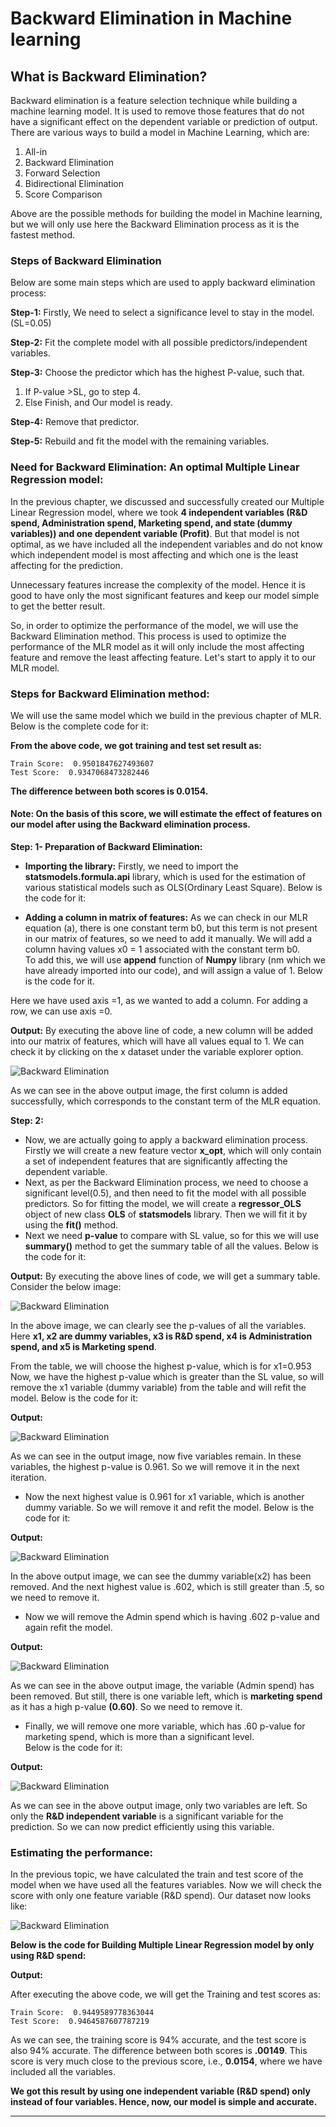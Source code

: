 # Backward Elimination in Machine learning
What is Backward Elimination?
-----------------------------

Backward elimination is a feature selection technique while building a machine learning model. It is used to remove those features that do not have a significant effect on the dependent variable or prediction of output. There are various ways to build a model in Machine Learning, which are:

1.  All-in
2.  Backward Elimination
3.  Forward Selection
4.  Bidirectional Elimination
5.  Score Comparison

Above are the possible methods for building the model in Machine learning, but we will only use here the Backward Elimination process as it is the fastest method.

### Steps of Backward Elimination

Below are some main steps which are used to apply backward elimination process:

**Step-1:** Firstly, We need to select a significance level to stay in the model. (SL=0.05)

**Step-2:** Fit the complete model with all possible predictors/independent variables.

**Step-3:** Choose the predictor which has the highest P-value, such that.

1.  If P-value >SL, go to step 4.
2.  Else Finish, and Our model is ready.

**Step-4:** Remove that predictor.

**Step-5:** Rebuild and fit the model with the remaining variables.

### Need for Backward Elimination: An optimal Multiple Linear Regression model:

In the previous chapter, we discussed and successfully created our Multiple Linear Regression model, where we took **4 independent variables (R&D spend, Administration spend, Marketing spend, and state (dummy variables)) and one dependent variable (Profit)**. But that model is not optimal, as we have included all the independent variables and do not know which independent model is most affecting and which one is the least affecting for the prediction.

Unnecessary features increase the complexity of the model. Hence it is good to have only the most significant features and keep our model simple to get the better result.

So, in order to optimize the performance of the model, we will use the Backward Elimination method. This process is used to optimize the performance of the MLR model as it will only include the most affecting feature and remove the least affecting feature. Let's start to apply it to our MLR model.

### Steps for Backward Elimination method:

We will use the same model which we build in the previous chapter of MLR. Below is the complete code for it:

**From the above code, we got training and test set result as:**

```
Train Score:  0.9501847627493607
Test Score:  0.9347068473282446

```


**The difference between both scores is 0.0154.**

#### Note: On the basis of this score, we will estimate the effect of features on our model after using the Backward elimination process.

**Step: 1- Preparation of Backward Elimination:**

*   **Importing the library:** Firstly, we need to import the **statsmodels.formula.api** library, which is used for the estimation of various statistical models such as OLS(Ordinary Least Square). Below is the code for it:

*   **Adding a column in matrix of features:** As we can check in our MLR equation (a), there is one constant term b0, but this term is not present in our matrix of features, so we need to add it manually. We will add a column having values x0 = 1 associated with the constant term b0.  
    To add this, we will use **append** function of **Numpy** library (nm which we have already imported into our code), and will assign a value of 1. Below is the code for it.

Here we have used axis =1, as we wanted to add a column. For adding a row, we can use axis =0.

**Output:** By executing the above line of code, a new column will be added into our matrix of features, which will have all values equal to 1. We can check it by clicking on the x dataset under the variable explorer option.

![Backward Elimination](https://static.javatpoint.com/tutorial/machine-learning/images/backward-elimination-in-machine-learning.png)

As we can see in the above output image, the first column is added successfully, which corresponds to the constant term of the MLR equation.

**Step: 2:**

*   Now, we are actually going to apply a backward elimination process. Firstly we will create a new feature vector **x\_opt**, which will only contain a set of independent features that are significantly affecting the dependent variable.
*   Next, as per the Backward Elimination process, we need to choose a significant level(0.5), and then need to fit the model with all possible predictors. So for fitting the model, we will create a **regressor\_OLS** object of new class **OLS** of **statsmodels** library. Then we will fit it by using the **fit()** method.
*   Next we need **p-value** to compare with SL value, so for this we will use **summary()** method to get the summary table of all the values. Below is the code for it:

**Output:** By executing the above lines of code, we will get a summary table. Consider the below image:

![Backward Elimination](https://static.javatpoint.com/tutorial/machine-learning/images/backward-elimination-in-machine-learning2.png)

In the above image, we can clearly see the p-values of all the variables. Here **x1, x2 are dummy variables, x3 is R&D spend, x4 is Administration spend, and x5 is Marketing spend**.

From the table, we will choose the highest p-value, which is for x1=0.953 Now, we have the highest p-value which is greater than the SL value, so will remove the x1 variable (dummy variable) from the table and will refit the model. Below is the code for it:

**Output:**

![Backward Elimination](https://static.javatpoint.com/tutorial/machine-learning/images/backward-elimination-in-machine-learning3.png)

As we can see in the output image, now five variables remain. In these variables, the highest p-value is 0.961. So we will remove it in the next iteration.

*   Now the next highest value is 0.961 for x1 variable, which is another dummy variable. So we will remove it and refit the model. Below is the code for it:

**Output:**

![Backward Elimination](https://static.javatpoint.com/tutorial/machine-learning/images/backward-elimination-in-machine-learning4.png)

In the above output image, we can see the dummy variable(x2) has been removed. And the next highest value is .602, which is still greater than .5, so we need to remove it.

*   Now we will remove the Admin spend which is having .602 p-value and again refit the model.

**Output:**

![Backward Elimination](https://static.javatpoint.com/tutorial/machine-learning/images/backward-elimination-in-machine-learning5.png)

As we can see in the above output image, the variable (Admin spend) has been removed. But still, there is one variable left, which is **marketing spend** as it has a high p-value **(0.60)**. So we need to remove it.

*   Finally, we will remove one more variable, which has .60 p-value for marketing spend, which is more than a significant level.  
    Below is the code for it:

**Output:**

![Backward Elimination](https://static.javatpoint.com/tutorial/machine-learning/images/backward-elimination-in-machine-learning6.png)

As we can see in the above output image, only two variables are left. So only the **R&D independent variable** is a significant variable for the prediction. So we can now predict efficiently using this variable.

### Estimating the performance:

In the previous topic, we have calculated the train and test score of the model when we have used all the features variables. Now we will check the score with only one feature variable (R&D spend). Our dataset now looks like:

![Backward Elimination](https://static.javatpoint.com/tutorial/machine-learning/images/backward-elimination-in-machine-learning7.png)

**Below is the code for Building Multiple Linear Regression model by only using R&D spend:**

**Output:**

After executing the above code, we will get the Training and test scores as:

```
Train Score:  0.9449589778363044
Test Score:  0.9464587607787219

```


As we can see, the training score is 94% accurate, and the test score is also 94% accurate. The difference between both scores is **.00149**. This score is very much close to the previous score, i.e., **0.0154**, where we have included all the variables.

**We got this result by using one independent variable (R&D spend) only instead of four variables. Hence, now, our model is simple and accurate.**

* * *